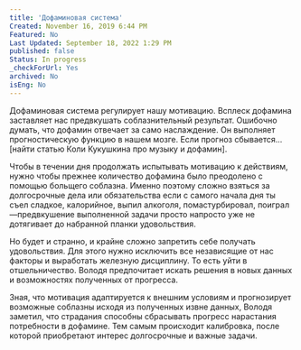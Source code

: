```yaml
---
title: 'Дофаминовая система'
Created: November 16, 2019 6:44 PM
Featured: No
Last Updated: September 18, 2022 1:29 PM
published: false
Status: In progress
_checkForUrl: Yes
archived: No
isEng: No
---
```


Дофаминовая система регулирует нашу мотивацию. Всплеск дофамина заставляет нас предвкушать соблазнительный результат. Ошибочно думать, что дофамин отвечает за само наслаждение. Он выполняет прогностическую функцию в нашем мозге. Если прогноз сбывается... [найти статью Коли Кукушкина про музыку и дофамин].

Чтобы в течении дня продолжать испытывать мотивацию к действиям, нужно чтобы прежнее количество дофамина было преодолено с помощью больщего соблазна. Именно поэтому сложно взяться за долгосрочные дела или обязательства если с самого начала дня ты съел сладкое, калорийное, выпил алкоголя, помастурбировал, поиграл —предвкушение выполненной задачи просто напросто уже не дотягивает до набранной планки удовольствия.

Но будет и странно, и крайне сложно запретить себе получать удовольствия. Для этого нужно исключить все независящие от нас факторы и выработать железную дисциплину. То есть уйти в отшельничество. Володя предпочитает искать решения в новых данных и возможностях полученных от прогресса.

Зная, что мотивация адаптируется к внешним условиям и прогнозирует возможные соблазны исходя из полученных извне данных, Володя заметил, что страдания способны сбрасывать прогресс нарастания потребности в дофамине. Тем самым происходит калибровка, после которой приобретают интерес долгосрочные и важные задачи.